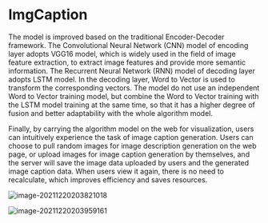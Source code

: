 # ImgCaption

The model is improved based on the traditional Encoder-Decoder framework. The Convolutional Neural Network (CNN) model of encoding layer adopts VGG16 model, which is widely used in the field of image feature extraction, to extract image features and provide more semantic information. The Recurrent Neural Network (RNN) model of decoding layer adopts LSTM model. In the decoding layer, Word to Vector is used to transform the corresponding vectors. The model do not use an independent Word to Vector training model, but combine the Word to Vector training with the LSTM model training at the same time, so that it has a higher degree of fusion and better adaptability with the whole algorithm model.

Finally, by carrying the algorithm model on the web for visualization, users can intuitively experience the task of image caption generation. Users can choose to pull random images for image description generation on the web page, or upload images for image caption generation by themselves, and the server will save the image data uploaded by users and the generated image caption data. When users view it again, there is no need to recalculate, which improves efficiency and saves resources.



![image-20211220203821018](/Users/wujinyao/desktop/ImgCaption/image-20211220203821018.png)



![image-20211220203959161](/Users/wujinyao/desktop/ImgCaption/image-20211220203959161.png)
